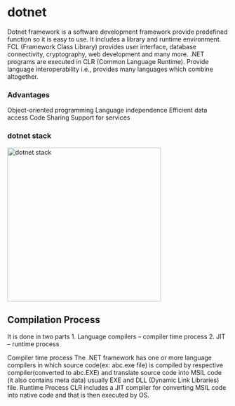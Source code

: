 # dotnet
Dotnet framework is a software development framework provide predefined function so it is easy to use.
It includes a library and runtime environment.
FCL (Framework Class Library) provides user interface, database connectivity, cryptography, web development and many more.
.NET programs are executed in CLR (Common Language Runtime).
Provide language interoperability i.e., provides many languages which combine altogether.

### Advantages
   Object-oriented programming
   Language independence
   Efficient data access
   Code Sharing 
   Support for services
### dotnet stack
<img src="C:\Users\Mangesh\Downloads\dotnet framework stack.png" width="350" title="dotnet stack">

## Compilation Process
   It is done in two parts
    1.	Language compilers – compiler time process
    2.	JIT – runtime process
    
Compiler time process
    The .NET framework has one or more language compilers in which source code(ex: abc.exe file) is compiled by respective compiler(converted to abc.EXE) and translate source code into MSIL code (it also contains meta data) usually EXE and DLL (Dynamic Link Libraries) file.
Runtime Process
       CLR includes a JIT compiler for converting MSIL code into native code and that is then executed by OS.
